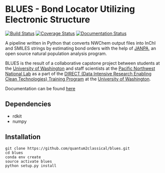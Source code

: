 # BLUES - Bond Locator Utilizing Electronic Structure
[![Build Status](https://travis-ci.org/quantum2classical/blues.svg?branch=master)](https://travis-ci.org/quantum2classical/blues)
[![Coverage Status](https://coveralls.io/repos/github/quantum2classical/blues/badge.svg?branch=master)](https://coveralls.io/github/quantum2classical/blues?branch=master)
[![Documentation Status](https://readthedocs.org/projects/blues/badge/?version=latest)](https://blues.readthedocs.io/en/latest/?badge=latest)

A pipeline written in Python that converts NWChem output files into InChI and SMILES strings by estimating bond orders with the help of [JANPA](http://janpa.sourceforge.net/), an open source natural population analysis program.

BLUES is the result of a collaborative capstone project between students at the [University of Washington](https://www.washington.edu) and staff scientists at the [Pacific Northwest National Lab](https://www.pnnl.gov/) as a part of the [DIRECT (Data Intensive Research Enabling Clean Technologies) Training Program](http://depts.washington.edu/uwdirect/) at the [University of Washington](https://www.washington.edu).

Documentation can be found [here](https://blues.readthedocs.io/en/latest/index.html)

## Dependencies
- rdkit
- numpy

## Installation
```
git clone https://github.com/quantum2classical/blues.git
cd blues
conda env create
source activate blues
python setup.py install
```

